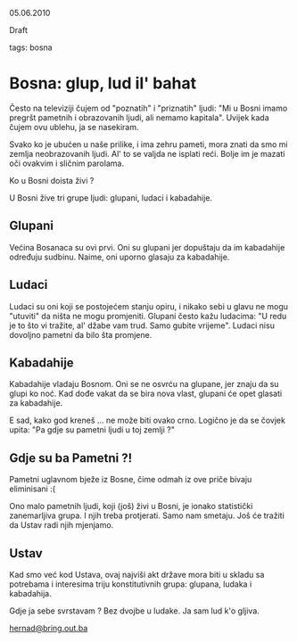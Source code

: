05.06.2010

Draft

tags: bosna

Bosna: glup, lud il' bahat
==========================

Često na televiziji čujem od "poznatih" i "priznatih" ljudi: 
"Mi u Bosni imamo pregršt pametnih i obrazovanih ljudi, ali nemamo kapitala".
Uvijek kada čujem ovu ublehu, ja se nasekiram.

Svako ko je ubućen u naše prilike, i ima zehru pameti, mora znati da smo mi zemlja neobrazovanih ljudi.
Al' to se valjda ne isplati reći. Bolje im je mazati oči ovakvim i sličnim parolama.

Ko u Bosni doista živi ?

U Bosni žive tri grupe ljudi: glupani, ludaci i kabadahije.

Glupani
-------

Većina Bosanaca su ovi prvi.
Oni su glupani jer dopuštaju da im kabadahije određuju sudbinu. 
Naime, oni uporno glasaju za kabadahije.

Ludaci
------

Ludaci su oni koji se postojećem stanju opiru, i nikako sebi u glavu ne mogu "utuviti" da ništa ne mogu promjeniti.
Glupani često kažu ludacima: "U redu je to što vi tražite, al' džabe vam trud. Samo gubite vrijeme".
Ludaci nisu dovoljno pametni da bilo šta promjene.

Kabadahije
----------

Kabadahije vladaju Bosnom. Oni se ne osvrću na glupane, jer znaju da su glupi ko noć.
Kad dođe vakat da se bira nova vlast, glupani će opet glasati za kabadahije.

E sad, kako god kreneš ... ne može biti ovako crno. 
Logično je da se čovjek upita: "Pa gdje su pametni ljudi u toj zemlji ?"

Gdje su ba Pametni ?!
-----------------------

Pametni uglavnom bježe iz Bosne, čime odmah iz ove priče bivaju eliminisani :(

Ono malo pametnih ljudi, koji (još) živi u Bosni, je ionako statistički zanemarljiva grupa.
I njih treba protjerati. Samo nam smetaju. Još će tražiti da Ustav radi njih mjenjamo.

Ustav
-----

Kad smo već kod Ustava, ovaj najviši akt države mora biti u skladu sa potrebama i interesima 
triju konstitutivnih grupa: glupana, ludaka i kabadahija.


Gdje ja sebe svrstavam ? Bez dvojbe u ludake. Ja sam lud k'o gljiva.

hernad@bring.out.ba
